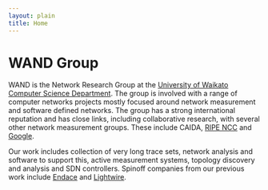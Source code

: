 ```yaml
---
layout: plain
title: Home
---
```


# WAND Group

WAND is the Network Research Group at the [University of Waikato](http://www.waikato.ac.nz/) [Computer Science Department](http://www.cs.waikato.ac.nz/). The group is involved with a range of computer networks projects mostly focused around network measurement and software defined networks. The group has a strong international reputation and has close links, including collaborative research, with several other network measurement groups. These include CAIDA, [RIPE NCC](https://www.ripe.net/) and [Google](https://www.google.com/).

Our work includes collection of very long trace sets, network analysis and software to support this, active measurement systems, topology discovery and analysis and SDN controllers. Spinoff companies from our previous work include [Endace](http://www.endace.com/) and [Lightwire](https://www.lightwire.co.nz/).
